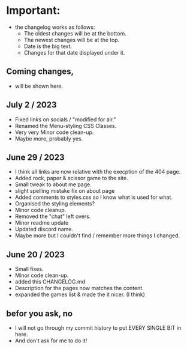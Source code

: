# Important:

- the changelog works as follows: 
  - The oldest changes will be at the bottom.
  - The newest changes will be at the top.
  - Date is the big text.
  - Changes for that date displayed under it.

## Coming changes,

- will be shown here.

## July 2 / 2023

- Fixed links on socials / "modified for air."
- Renamed the Menu-styling CSS Classes.
- Very very Minor code clean-up.
- Maybe more, probably yes.

## June 29 / 2023

- I think all links are now relative with the execption of the 404 page.
- Added rock, paper & scissor game to the site.
- Small tweak to about me page.
- slight spelling mistake fix on about page
- Added comments to styles.css so I know what is used for what.
- Organised the styling elements?
- Minor code cleanup.
- Removed the "chat" left overs.
- Minor readme update
- Updated discord name.
- Maybe more but I couldn't find / remember more things I changed.

## June 20 / 2023

- Small fixes.
- Minor code clean-up.
- added this CHANGELOG.md
- Description for the pages now matches the content.
- expanded the games list & made the it nicer. (I think)

## befor you ask, no

- I will not go through my commit history to put EVERY SINGLE BIT in here.
- And don't ask for me to do it!

